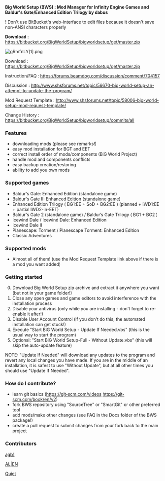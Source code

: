 ﻿**Big World Setup (BWS) : Mod Manager for Infinity Engine Games and Baldur's Gate/Enhanced Edition Trilogy by dabus**

! Don't use BitBucket's web-interface to edit files because it doesn't save non-ANSI characters properly

﻿**Download﻿**                 : https://bitbucket.org/BigWorldSetup/bigworldsetup/get/master.zip

![gRmfnLY[1].png](https://bitbucket.org/repo/kKX5Xg/images/3720385461-gRmfnLY%5B1%5D.png)

Download                 : https://bitbucket.org/BigWorldSetup/bigworldsetup/get/master.zip

Instruction/FAQ          : https://forums.beamdog.com/discussion/comment/704157

Discussion               : http://www.shsforums.net/topic/56670-big-world-setup-an-attempt-to-update-the-program/

Mod Request Template     : http://www.shsforums.net/topic/58006-big-world-setup-mod-request-template/

Change History           : https://bitbucket.org/BigWorldSetup/bigworldsetup/commits/all


### Features ###

- downloading mods (please see remarks!)
- easy mod installation for BGT and EET
- correct install order of mods/components (BiG World Project)
- handle mod and components conflicts
- easy backup creation/restoring
- ability to add you own mods

### Supported games ###

- Baldur's Gate: Enhanced Edition (standalone game)
- Baldur's Gate II: Enhanced Edition (standalone game)
- Enhanced Edition Trilogy ( BG1:EE + SoD + BG2:EE ) (planned + IWD1:EE + partial IWD2-in-EET)
- Baldur's Gate 2 (standalone game) / Baldur’s Gate Trilogy ( BG1 + BG2 )
- Icewind Dale / Icewind Dale: Enhanced Edition
- Icewind Dale II 
- Planescape: Torment / Planescape Torment: Enhanced Edition
- Classic Adventures

### Supported mods ###

- Almost all of them! (use the Mod Request Template link above if there is a mod you want added)

### Getting started ###

0. Download Big World Setup zip archive and extract it anywhere you want (but not in your game folder!)
1. Close any open games and game editors to avoid interference with the installation process
2. Disable your antivirus (only while you are installing - don't forget to re-enable it after!)
3. Disable User Account Control (if you don't do this, the automated installation can get stuck!)
4. Execute "Start BiG World Setup - Update If Needed.vbs" (this is the usual way to start the program)
5. Optional: "Start BiG World Setup-Full - Without Update.vbs" (this will skip the auto-update feature)

NOTE:  "Update If Needed" will download any updates to the program and revert any local changes you have made.  If you are in the middle of an installation, it is safest to use "Without Update", but at all other times you should use "Update If Needed".

### How do I contribute? ###

* learn git basics (https://git-scm.com/videos https://git-scm.com/book/en/v2)
* fork BWS repository using "SourceTree" or "SmartGit" or other preferred tool
* add mods/make other changes (see FAQ in the Docs folder of the BWS package!)
* create a pull request to submit changes from your fork back to the main project

### Contributors ###

[agb1](http://www.shsforums.net/user/41035-agb1/)

[AL|EN](http://www.shsforums.net/user/10953-alien/)

[Quiet](http://www.shsforums.net/user/13265-quiet/)